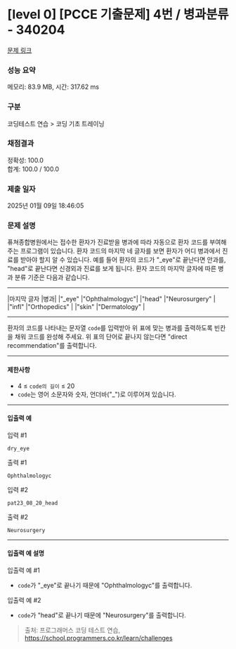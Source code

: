 # [level 0] [PCCE 기출문제] 4번 / 병과분류 - 340204 

[문제 링크](https://school.programmers.co.kr/learn/courses/30/lessons/340204?language=java) 

### 성능 요약

메모리: 83.9 MB, 시간: 317.62 ms

### 구분

코딩테스트 연습 > 코딩 기초 트레이닝

### 채점결과

정확성: 100.0<br/>합계: 100.0 / 100.0

### 제출 일자

2025년 01월 09일 18:46:05

### 문제 설명

<p>퓨쳐종합병원에서는 접수한 환자가 진료받을 병과에 따라 자동으로 환자 코드를 부여해 주는 프로그램이 있습니다. 환자 코드의 마지막 네 글자를 보면 환자가 어디 병과에서 진료를 받아야 할지 알 수 있습니다. 예를 들어 환자의 코드가 "_eye"로 끝난다면 안과를, "head"로 끝난다면 신경외과 진료를 보게 됩니다. 환자 코드의 마지막 글자에 따른 병과 분류 기준은 다음과 같습니다.
  
<hr>

|마지막 글자	|병과|
|"_eye"	|"Ophthalmologyc"|
|"head"	|"Neurosurgery"  |
|"infl"	|"Orthopedics"   |
|"skin"	|"Dermatology"   |

<hr>

환자의 코드를 나타내는 문자열 <code>code</code>를 입력받아 위 표에 맞는 병과를 출력하도록 빈칸을 채워 코드를 완성해 주세요. 위 표의 단어로 끝나지 않는다면 "direct recommendation"를 출력합니다.</p>

<hr>

<h4>제한사항</h4>

<ul>
<li>4 ≤ <code>code의 길이</code> ≤ 20</li>
<li><code>code</code>는 영어 소문자와 숫자, 언더바("_")로 이루어져 있습니다.</li>
</ul>

<hr>

<h4>입출력 예</h4>

<p>입력 #1</p>
<div class="highlight"><pre class="codehilite"><code>dry_eye</code></pre></div>
<p>출력 #1</p>
<div class="highlight"><pre class="codehilite"><code>Ophthalmologyc</code></pre></div>
<p>입력 #2</p>
<div class="highlight"><pre class="codehilite"><code>pat23_08_20_head</code></pre></div>
<p>출력 #2</p>
<div class="highlight"><pre class="codehilite"><code>Neurosurgery</code></pre></div>
<hr>

<h4>입출력 예 설명</h4>

<p>입출력 예 #1</p>

<ul>
<li><code>code</code>가 "_eye"로 끝나기 때문에 "Ophthalmologyc"를 출력합니다.</li>
</ul>

<p>입출력 예 #2</p>

<ul>
<li><code>code</code>가 "head"로 끝나기 때문에 "Neurosurgery"를 출력합니다.</li>
</ul>


> 출처: 프로그래머스 코딩 테스트 연습, https://school.programmers.co.kr/learn/challenges

